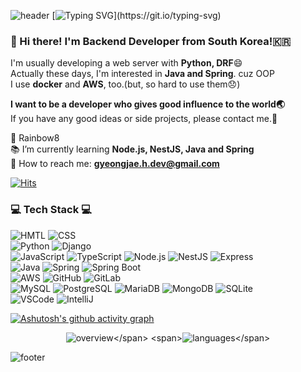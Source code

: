 ![header](https://capsule-render.vercel.app/api?type=waving&color=gradient&height=200&section=header&text=Hiyee!!&fontSize=50) <!--header div-->
[![Typing SVG](https://readme-typing-svg.herokuapp.com?lines=Good+day+everyone!!✋;Welcome+to+my+github!!;)](https://git.io/typing-svg)

### :wave: Hi there! I'm Backend Developer from South Korea!🇰🇷
I'm usually developing a web server with **Python, DRF**:smile:</br>
Actually these days, I'm interested in **Java and Spring**. cuz OOP</br>
I use **docker** and **AWS**, too.(but, so hard to use them:disappointed:)

**I want to be a developer who gives good influence to the world:earth_asia:**<br>If you have any good ideas or side projects, please contact me.:rainbow:

:office:  Rainbow8<br>:books:  I’m currently learning **Node.js, NestJS, Java and Spring**</br>:postbox:  How to reach me: **gyeongjae.h.dev@gmail.com**
<span> 
  
  [![Hits](https://hits.seeyoufarm.com/api/count/incr/badge.svg?url=https%3A%2F%2Fgithub.com%2Fhiyee-gj%2Fhit-counter&count_bg=%2379C83D&title_bg=%23555555&icon=&icon_color=%23E7E7E7&title=hits&edge_flat=false)](https://hits.seeyoufarm.com) 
  
</span>

<h3 align = left>💻 Tech Stack 💻</h3> <!--title div--> 
<div align = left> <!--tech stack div-->
  
![HMTL](https://img.shields.io/badge/HTML-E34F26?logo=HTML5&logoColor=white) ![CSS](https://img.shields.io/badge/CSS-1572B6?logo=CSS3&logoColor=white)</br>![Python](https://img.shields.io/badge/Python-3776AB?logo=Python&logoColor=white) ![Django](https://img.shields.io/badge/Django-092E20?logo=Django&logoColor=white)</br> ![JavaScript](https://img.shields.io/badge/JavaScript-F7DF1E?logo=JavaScript&logoColor=white) ![TypeScript](https://img.shields.io/badge/TypeScript-3178C6?logo=TypeScript&logoColor=white) ![Node.js](https://img.shields.io/badge/Node.js-339933?logo=Node.js&logoColor=white) ![NestJS](https://img.shields.io/badge/NestJS-E0234E?logo=NestJS&logoColor=white) ![Express](https://img.shields.io/badge/Express-000000?logo=Express&logoColor=white)</br> ![Java](https://img.shields.io/badge/Java-007396?logo=Java&logoColor=white) ![Spring](https://img.shields.io/badge/Spring-6DB33F?logo=Spring&logoColor=white) ![Spring Boot
](https://img.shields.io/badge/SpringBoot-6DB33F?logo=SpringBoot&logoColor=white)</br> ![AWS](https://img.shields.io/badge/AWS-232F3E?logo=AmazonAWS&logoColor=white) ![GitHub](https://img.shields.io/badge/GitHub-181717?logo=GitHub&logoColor=white) ![GitLab](https://img.shields.io/badge/GitLab-FCA121?logo=GitLab&logoColor=white)
</br>![MySQL](https://img.shields.io/badge/MySQL-4479A1?logo=MySQL&logoColor=white) ![PostgreSQL
](https://img.shields.io/badge/PostgreSQL-4169E1?logo=PostgreSQL&logoColor=white) ![MariaDB
](https://img.shields.io/badge/MariaDB-003545?logo=MariaDB&logoColor=white) ![MongoDB
](https://img.shields.io/badge/MongoDB-47A248?logo=MongoDB&logoColor=white) ![SQLite
](https://img.shields.io/badge/SQLite-003B57?logo=SQLite&logoColor=white)</br> ![VSCode
](https://img.shields.io/badge/VisualStudioCode-007ACC?logo=VisualStudioCode&logoColor=white) ![IntelliJ
](https://img.shields.io/badge/IntelliJIDEA-000000?logo=IntelliJIDEA&logoColor=white)
</div>

[![Ashutosh's github activity graph](https://activity-graph.herokuapp.com/graph?username=hiyee-gj&theme=chartreuse-dark)](https://github.com/ashutosh00710/github-readme-activity-graph)

<div align=center>
  
<span>![overview](https://github.com/hiyee-gj/github-stats-transparent/blob/output/generated/overview.svg?)</span>
<span>![languages](https://github.com/hiyee-gj/github-stats-transparent/blob/output/generated/languages.svg?)</span>
  
</div>

  
![footer](https://capsule-render.vercel.app/api?type=waving&color=gradient&height=90&section=footer) <!--footer div-->
